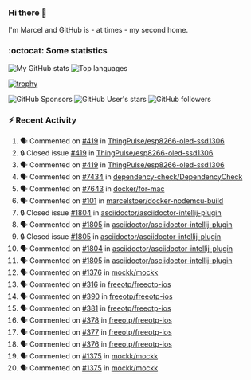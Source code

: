### Hi there 👋

I'm Marcel and GitHub is - at times - my second home.

<!--
**marcelstoer/marcelstoer** is a ✨ _special_ ✨ repository because its `README.md` (this file) appears on your GitHub profile.

Here are some ideas to get you started:

- 🔭 I’m currently working on ...
- 🌱 I’m currently learning ...
- 👯 I’m looking to collaborate on ...
- 🤔 I’m looking for help with ...
- 💬 Ask me about ...
- 📫 How to reach me: ...
- 😄 Pronouns: ...
- ⚡ Fun fact: ...
-->

### :octocat: Some statistics

<!-- https://github.com/anuraghazra/github-readme-stats -->

![My GitHub stats](https://github-readme-stats.vercel.app/api?username=marcelstoer&count_private=true&show_icons=true&hide_title=true)
![Top languages](https://github-readme-stats.vercel.app/api/top-langs/?username=marcelstoer&layout=compact&count_private=true&show_icons=true&hide_title=true&langs_count=10)

[![trophy](https://github-profile-trophy.vercel.app/?username=marcelstoer)](https://github.com/marcelstoer)

![GitHub Sponsors](https://img.shields.io/github/sponsors/marcelstoer?style=social)
![GitHub User's stars](https://img.shields.io/github/stars/marcelstoer?style=social)
![GitHub followers](https://img.shields.io/github/followers/marcelstoer?style=social)

### :zap: Recent Activity

<!--START_SECTION:activity-->
1. 🗣 Commented on [#419](https://github.com/ThingPulse/esp8266-oled-ssd1306/issues/419#issuecomment-2820949440) in [ThingPulse/esp8266-oled-ssd1306](https://github.com/ThingPulse/esp8266-oled-ssd1306)
2. 🔒 Closed issue [#419](https://github.com/ThingPulse/esp8266-oled-ssd1306/issues/419) in [ThingPulse/esp8266-oled-ssd1306](https://github.com/ThingPulse/esp8266-oled-ssd1306)
3. 🗣 Commented on [#419](https://github.com/ThingPulse/esp8266-oled-ssd1306/issues/419#issuecomment-2820822462) in [ThingPulse/esp8266-oled-ssd1306](https://github.com/ThingPulse/esp8266-oled-ssd1306)
4. 🗣 Commented on [#7434](https://github.com/dependency-check/DependencyCheck/issues/7434#issuecomment-2817263394) in [dependency-check/DependencyCheck](https://github.com/dependency-check/DependencyCheck)
5. 🗣 Commented on [#7643](https://github.com/docker/for-mac/issues/7643#issuecomment-2814936032) in [docker/for-mac](https://github.com/docker/for-mac)
6. 🗣 Commented on [#101](https://github.com/marcelstoer/docker-nodemcu-build/issues/101#issuecomment-2804279889) in [marcelstoer/docker-nodemcu-build](https://github.com/marcelstoer/docker-nodemcu-build)
7. 🔒 Closed issue [#1804](https://github.com/asciidoctor/asciidoctor-intellij-plugin/issues/1804) in [asciidoctor/asciidoctor-intellij-plugin](https://github.com/asciidoctor/asciidoctor-intellij-plugin)
8. 🗣 Commented on [#1805](https://github.com/asciidoctor/asciidoctor-intellij-plugin/issues/1805#issuecomment-2798950782) in [asciidoctor/asciidoctor-intellij-plugin](https://github.com/asciidoctor/asciidoctor-intellij-plugin)
9. 🔒 Closed issue [#1805](https://github.com/asciidoctor/asciidoctor-intellij-plugin/issues/1805) in [asciidoctor/asciidoctor-intellij-plugin](https://github.com/asciidoctor/asciidoctor-intellij-plugin)
10. 🗣 Commented on [#1804](https://github.com/asciidoctor/asciidoctor-intellij-plugin/issues/1804#issuecomment-2798883849) in [asciidoctor/asciidoctor-intellij-plugin](https://github.com/asciidoctor/asciidoctor-intellij-plugin)
11. 🗣 Commented on [#1805](https://github.com/asciidoctor/asciidoctor-intellij-plugin/issues/1805#issuecomment-2798880727) in [asciidoctor/asciidoctor-intellij-plugin](https://github.com/asciidoctor/asciidoctor-intellij-plugin)
12. 🗣 Commented on [#1376](https://github.com/mockk/mockk/pull/1376#issuecomment-2797644459) in [mockk/mockk](https://github.com/mockk/mockk)
13. 🗣 Commented on [#316](https://github.com/freeotp/freeotp-ios/pull/316#issuecomment-2796160997) in [freeotp/freeotp-ios](https://github.com/freeotp/freeotp-ios)
14. 🗣 Commented on [#390](https://github.com/freeotp/freeotp-ios/issues/390#issuecomment-2796147840) in [freeotp/freeotp-ios](https://github.com/freeotp/freeotp-ios)
15. 🗣 Commented on [#381](https://github.com/freeotp/freeotp-ios/issues/381#issuecomment-2796145638) in [freeotp/freeotp-ios](https://github.com/freeotp/freeotp-ios)
16. 🗣 Commented on [#378](https://github.com/freeotp/freeotp-ios/issues/378#issuecomment-2796145416) in [freeotp/freeotp-ios](https://github.com/freeotp/freeotp-ios)
17. 🗣 Commented on [#377](https://github.com/freeotp/freeotp-ios/issues/377#issuecomment-2796145252) in [freeotp/freeotp-ios](https://github.com/freeotp/freeotp-ios)
18. 🗣 Commented on [#376](https://github.com/freeotp/freeotp-ios/issues/376#issuecomment-2796144546) in [freeotp/freeotp-ios](https://github.com/freeotp/freeotp-ios)
19. 🗣 Commented on [#1375](https://github.com/mockk/mockk/issues/1375#issuecomment-2792499361) in [mockk/mockk](https://github.com/mockk/mockk)
20. 🗣 Commented on [#1375](https://github.com/mockk/mockk/issues/1375#issuecomment-2792298151) in [mockk/mockk](https://github.com/mockk/mockk)
<!--END_SECTION:activity-->

